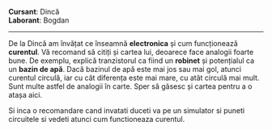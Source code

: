 **Cursant**: Dincă  
**Laborant**: Bogdan

---

De la Dincă am învățat ce înseamnă **electronica** și cum funcționează **curentul**. Vă recomand să citiți și cartea lui, deoarece face analogii foarte bune. De exemplu, explică tranzistorul ca fiind un **robinet** și potențialul ca un **bazin de apă**. Dacă bazinul de apă este mai jos sau mai gol, atunci curentul circulă, iar cu cât diferența este mai mare, cu atât circulă mai mult. Sunt multe astfel de analogii în carte. Sper să găsesc și cartea pentru a o atașa aici.

Si inca o recomandare cand invatati duceti va pe un simulator si puneti circuitele si vedeti atunci cum functioneaza curentul.
